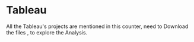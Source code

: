 # Tableau
All the Tableau's projects are mentioned in this counter, need to Download the files , to explore the Analysis.
